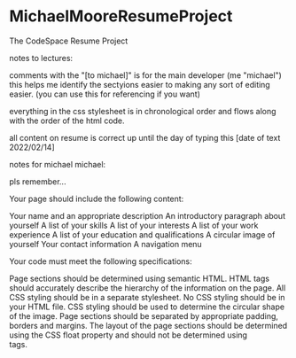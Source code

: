 # MichaelMooreResumeProject

The CodeSpace Resume Project

notes to lectures:

comments with the "[to michael]" is for the main developer (me "michael") this helps me identify the sectyions easier to making any sort of editing easier. (you can use this for referencing if you want)

everything in the css stylesheet is in chronological order and flows along with the order of the html code.

all content on resume is correct up until the day of typing this [date of text 2022/02/14]


notes for michael michael:

pls remember...


Your page should include the following content: 

Your name and an appropriate description 
An introductory paragraph about yourself
A list of your skills
A list of your interests
A list of your work experience
A list of your education and qualifications
A circular image of yourself
Your contact information
A navigation menu


Your code must meet the following specifications:

Page sections should be determined using semantic HTML. HTML tags should accurately describe the hierarchy of the information on the page. 
All CSS styling should be in a separate stylesheet. No CSS styling should be in your HTML file. 
CSS styling should be used to determine the circular shape of the image. 
Page sections should be separated by appropriate padding, borders and margins. 
The layout of the page sections should be determined using the CSS float property and should not be determined using <br> tags.